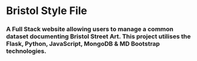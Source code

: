 # Bristol Style File 

### A Full Stack website allowing users to manage a common dataset documenting Bristol Street Art. This project utilises the Flask, Python, JavaScript, MongoDB & MD Bootstrap technologies.